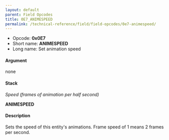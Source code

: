 ```yaml
---
layout: default
parent: Field Opcodes
title: 0E7_ANIMESPEED
permalink: /technical-reference/field/field-opcodes/0e7-animespeed/
---
```


-   Opcode: **0x0E7**
-   Short name: **ANIMESPEED**
-   Long name: Set animation speed

#### Argument

none

#### Stack

  
*Speed (frames of animation per half second)*

**ANIMESPEED**

#### Description

Sets the speed of this entity's animations. Frame speed of 1 means 2 frames per second.
